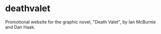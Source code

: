 deathvalet
==========

Promotional website for the graphic novel, "Death Valet", by Ian McBurnie and Dan Haak.